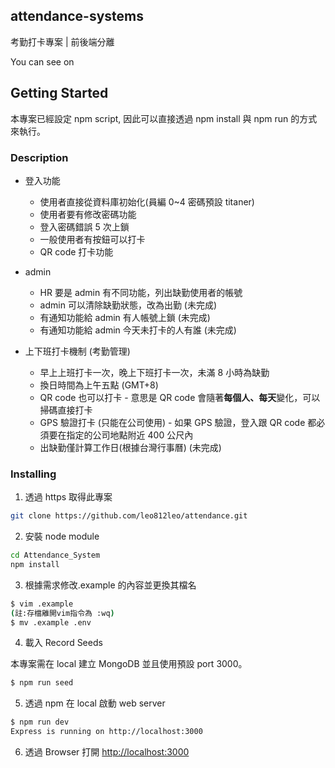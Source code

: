 ## attendance-systems
考勤打卡專案 | 前後端分離

You can see on 
## Getting Started

本專案已經設定 npm script, 因此可以直接透過 npm install 與 npm run 的方式來執行。

### Description
- 登入功能
    - 使用者直接從資料庫初始化(員編 0~4 密碼預設 titaner)
    - 使用者要有修改密碼功能
    - 登入密碼錯誤 5 次上鎖
    - 一般使用者有按鈕可以打卡
    - QR code 打卡功能
    
- admin
    - HR 要是 admin 有不同功能，列出缺勤使用者的帳號
    - admin 可以清除缺勤狀態，改為出勤 (未完成)
    - 有通知功能給 admin 有人帳號上鎖  (未完成)
    - 有通知功能給 admin 今天未打卡的人有誰 (未完成)

- 上下班打卡機制 (考勤管理)
    - 早上上班打卡一次，晚上下班打卡一次，未滿 8 小時為缺勤 
    - 換日時間為上午五點 (GMT+8)
    - QR code 也可以打卡 - 意思是 QR code 會隨著**每個人、每天**變化，可以掃碼直接打卡
    - GPS 驗證打卡 (只能在公司使用) - 如果 GPS 驗證，登入跟 QR code 都必須要在指定的公司地點附近 400 公尺內
    - 出缺勤僅計算工作日(根據台灣行事曆) (未完成)

### Installing

1. 透過 https 取得此專案

```bash
git clone https://github.com/leo812leo/attendance.git
```

2. 安裝 node module

```bash
cd Attendance_System
npm install
```

3. 根據需求修改.example 的內容並更換其檔名

```bash
$ vim .example
(註:存檔離開vim指令為 :wq)
$ mv .example .env
```

4. 載入 Record Seeds

本專案需在 local 建立 MongoDB 並且使用預設 port 3000。

```bash
$ npm run seed
```

5. 透過 npm 在 local 啟動 web server

```bash
$ npm run dev
Express is running on http://localhost:3000
```

6. 透過 Browser 打開 [http://localhost:3000](http://localhost:3000)
